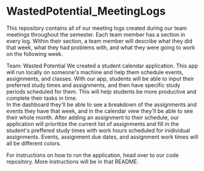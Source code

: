 # WastedPotential_MeetingLogs

This repository contains all of our meeting logs created during our team meetings throughout the semester. Each team member has a section in every log. Within their section, a team member will describe what they did that week, what they had problems with, and what they were going to work on the following week.

Team: Wasted Potential
We created a student calendar application. This app will run locally on someone's machine and help them schedule events, assignments, and classes. With our app, students will be able to input their preferred study times and assignments, and then have specific study periods scheduled for them. This will help students be more productive and complete their tasks in time.   
In the dashboard they'll be able to see a breakdown of the assignments and events they have that week, and in the calendar view they'll be able to see their whole month. After adding an assignment to their schedule, our application will prioritize the current list of assignments and fill in the student's preffered study times with work hours scheduled for inidividual assignments.
Events, assignment due dates, and assignment work times will all be different colors.

For instructions on how to run the application, head over to our code repository. More instructions will be in that README.
